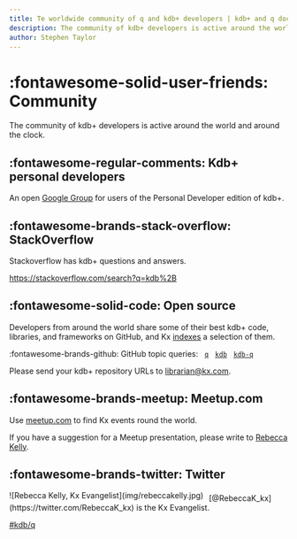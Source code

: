 ```yaml
---
title: Te worldwide community of q and kdb+ developers | kdb+ and q documentation
description: The community of kdb+ developers is active around the world and around the clock.
author: Stephen Taylor
---
```

# :fontawesome-solid-user-friends: Community


The community of kdb+ developers is active around the world and around the clock.

## :fontawesome-regular-comments: Kdb+ personal developers

An open [Google Group](https://groups.google.com/forum/?fromgroups#!forum/personal-kdbplus) for users of the Personal Developer edition of kdb+.


## :fontawesome-brands-stack-overflow: StackOverflow

Stackoverflow has kdb+ questions and answers.

<https://stackoverflow.com/search?q=kdb%2B>


## :fontawesome-solid-code: Open source 

Developers from around the world share some of their best kdb+ code, libraries, and frameworks on GitHub, and Kx [indexes](github.md) a selection of them. 

:fontawesome-brands-github: 
GitHub topic queries:&nbsp;&nbsp;
[`q`](https://github.com/search?q=topic%3Aq "Search GitHub for repositories with topic q")&nbsp;&nbsp;
[`kdb`](https://github.com/search?q=topic%3Akdb "Search GitHub for repositories with topic kdb")&nbsp;&nbsp;
[`kdb-q`](https://github.com/search?q=topic%3Akdb-q "Search GitHub for repositories with topic kdb-q")

Please send your kdb+ repository URLs to librarian@kx.com.


## :fontawesome-brands-meetup: Meetup.com

Use [meetup.com](https://www.meetup.com) to find Kx events round the world. 

If you have a suggestion for a Meetup presentation, please write to [Rebecca Kelly](mailto:rebecca@kx.com). 


## :fontawesome-brands-twitter: Twitter

<div markdown="1" style="float:left; margin-right:10px;">
![Rebecca Kelly, Kx Evangelist](img/rebeccakelly.jpg)
</div>

<div markdown="1" style="padding-top:5px;">
[@RebeccaK_kx](https://twitter.com/RebeccaK_kx)
is the Kx Evangelist.
</div>

[#kdb/q](https://twitter.com/search?q=%23kdb%2Fq)